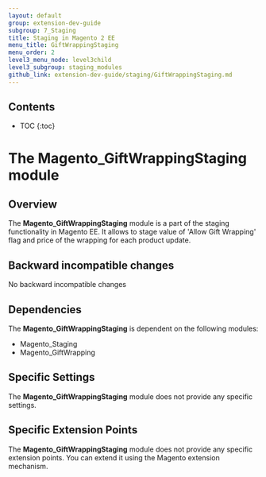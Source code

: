 ```yaml
---
layout: default
group: extension-dev-guide
subgroup: 7_Staging
title: Staging in Magento 2 EE
menu_title: GiftWrappingStaging
menu_order: 2
level3_menu_node: level3child
level3_subgroup: staging_modules
github_link: extension-dev-guide/staging/GiftWrappingStaging.md
---
```


<h2>Contents</h2>

* TOC
{:toc}

# The Magento_GiftWrappingStaging module

## Overview

The **Magento_GiftWrappingStaging** module is a part of the staging functionality in Magento EE. It allows to stage value of 'Allow Gift Wrapping' flag and price of the wrapping for each product update.

## Backward incompatible changes
No backward incompatible changes

## Dependencies
The **Magento_GiftWrappingStaging** is dependent on the following modules:

- Magento_Staging
- Magento_GiftWrapping

## Specific Settings
The **Magento_GiftWrappingStaging** module does not provide any specific settings.

## Specific Extension Points
The **Magento_GiftWrappingStaging** module does not provide any specific extension points. You can extend it using the Magento extension mechanism.
